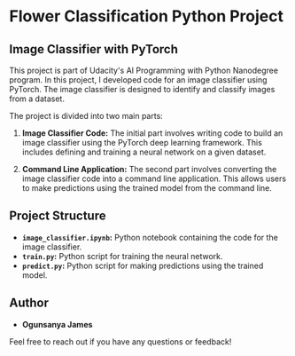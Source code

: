 # Flower Classification Python Project

## Image Classifier with PyTorch

This project is part of Udacity's AI Programming with Python Nanodegree program. In this project, I developed code for an image classifier using PyTorch. The image classifier is designed to identify and classify images from a dataset.

The project is divided into two main parts:
1. **Image Classifier Code:** The initial part involves writing code to build an image classifier using the PyTorch deep learning framework. This includes defining and training a neural network on a given dataset.

2. **Command Line Application:** The second part involves converting the image classifier code into a command line application. This allows users to make predictions using the trained model from the command line.

## Project Structure

- **`image_classifier.ipynb`:** Python notebook containing the code for the image classifier.
- **`train.py`:** Python script for training the neural network.
- **`predict.py`:** Python script for making predictions using the trained model.


## Author

- **Ogunsanya James**

Feel free to reach out if you have any questions or feedback!
